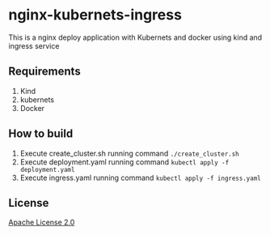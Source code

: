 # nginx-kubernets-ingress
This is a nginx deploy application with Kubernets and docker using kind and ingress service

## Requirements

1. Kind
2. kubernets
3. Docker

## How to build

1. Execute create_cluster.sh running command  `./create_cluster.sh`
2. Execute deployment.yaml running command  `kubectl apply -f deployment.yaml`
3. Execute ingress.yaml running command  `kubectl apply -f ingress.yaml`


## License

[Apache License 2.0](https://github.com/kubernetes/ingress-nginx/blob/main/LICENSE)

